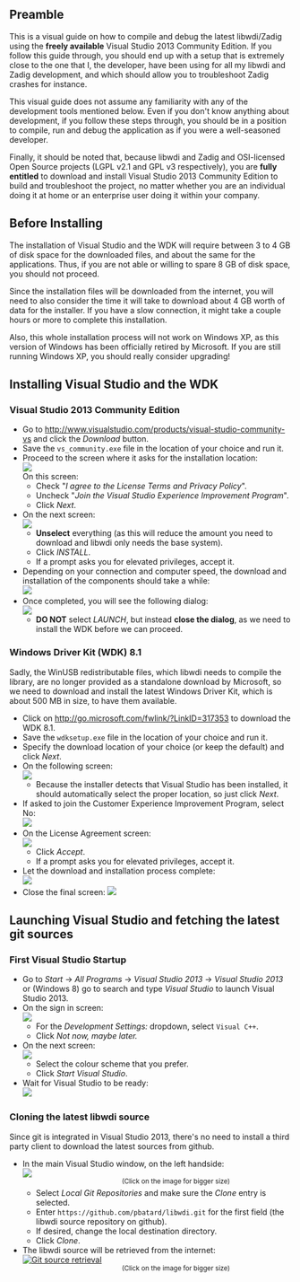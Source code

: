 ## Preamble

This is a visual guide on how to compile and debug the latest libwdi/Zadig using the __freely available__ Visual Studio 2013 Community Edition. If you follow this guide through, you should end up with a setup that is extremely close to the one that I, the developer, have been using for all my libwdi and Zadig development, and which should allow you to troubleshoot Zadig crashes for instance.

This visual guide does not assume any familiarity with any of the development tools mentioned below. Even if you don't know anything about development, if you follow these steps through, you should be in a position to compile, run and debug the application as if you were a well-seasoned developer.

Finally, it should be noted that, because libwdi and Zadig and OSI-licensed Open Source projects (LGPL v2.1 and GPL v3 respectively), you are __fully entitled__ to download and install Visual Studio 2013 Community Edition to build and troubleshoot the project, no matter whether you are an individual doing it at home or an enterprise user doing it within your company.

## Before Installing

The installation of Visual Studio and the WDK will require between 3 to 4 GB of disk space for the downloaded files, and about the same for the applications. Thus, if you are not able or willing to spare 8 GB of disk space, you should not proceed.

Since the installation files will be downloaded from the internet, you will need to also consider the time it will take to download about 4 GB worth of data for the installer. If you have a slow connection, it might take a couple hours or more to complete this installation.

Also, this whole installation process will not work on Windows XP, as this version of Windows has been officially retired by Microsoft. If you are still running Windows XP, you should really consider upgrading!

## Installing Visual Studio and the WDK

### Visual Studio 2013 Community Edition

* Go to http://www.visualstudio.com/products/visual-studio-community-vs and click the _Download_ button.
* Save the `vs_community.exe` file in the location of your choice and run it.
* Proceed to the screen where it asks for the installation location:  
[![](https://github.com/pbatard/libwdi/wiki/images/vs_install_01.png)](https://github.com/pbatard/libwdi/wiki/images/vs_install_01.png)  
On this screen:
    * Check "_I agree to the License Terms and Privacy Policy_".
    * Uncheck "_Join the Visual Studio Experience Improvement Program_".
    * Click _Next_.
* On the next screen:  
[![](https://github.com/pbatard/libwdi/wiki/images/vs_install_02.png)](https://github.com/pbatard/libwdi/wiki/images/vs_install_02.png)  
    * __Unselect__ everything (as this will reduce the amount you need to download and libwdi only needs the base system).
    * Click _INSTALL_.
    * If a prompt asks you for elevated privileges, accept it.
* Depending on your connection and computer speed, the download and installation of the components should take a while:  
[![](https://github.com/pbatard/libwdi/wiki/images/vs_install_03.png)](https://github.com/pbatard/libwdi/wiki/images/vs_install_03.png)
* Once completed, you will see the following dialog:  
[![](https://github.com/pbatard/libwdi/wiki/images/vs_install_04.png)](https://github.com/pbatard/libwdi/wiki/images/vs_install_04.png)
    * __DO NOT__ select _LAUNCH_, but instead __close the dialog__, as we need to install the WDK before we can proceed.

### Windows Driver Kit (WDK) 8.1

Sadly, the WinUSB redistributable files, which libwdi needs to compile the library, are no longer provided as a standalone download by Microsoft, so we need to download and install the latest Windows Driver Kit, which is about 500 MB in size, to have them available.

* Click on http://go.microsoft.com/fwlink/?LinkID=317353 to download the WDK 8.1.
* Save the `wdksetup.exe` file in the location of your choice and run it.
* Specify the download location of your choice (or keep the default) and click _Next_.
* On the following screen:  
[![](https://github.com/pbatard/libwdi/wiki/images/wdk_install_01.png)](https://github.com/pbatard/libwdi/wiki/images/wdk_install_01.png)  
    * Because the installer detects that Visual Studio has been installed, it should automatically select the proper location, so just click _Next_.
* If asked to join the Customer Experience Improvement Program, select No:  
[![](https://github.com/pbatard/libwdi/wiki/images/wdk_install_02.png)](https://github.com/pbatard/libwdi/wiki/images/wdk_install_02.png)
* On the License Agreement screen:  
[![](https://github.com/pbatard/libwdi/wiki/images/wdk_install_03.png)](https://github.com/pbatard/libwdi/wiki/images/wdk_install_03.png)
    * Click _Accept_.
    * If a prompt asks you for elevated privileges, accept it.
* Let the download and installation process complete:  
[![](https://github.com/pbatard/libwdi/wiki/images/wdk_install_04.png)](https://github.com/pbatard/libwdi/wiki/images/wdk_install_04.png)
* Close the final screen:
[![](https://github.com/pbatard/libwdi/wiki/images/wdk_install_05.png)](https://github.com/pbatard/libwdi/wiki/images/wdk_install_05.png)

## Launching Visual Studio and fetching the latest git sources

### First Visual Studio Startup

* Go to _Start_ &rarr; _All Programs_ &rarr; _Visual Studio 2013_ &rarr; _Visual Studio 2013_ or (Windows 8) go to search and type _Visual Studio_ to launch Visual Studio 2013.
* On the sign in screen:  
[![](https://github.com/pbatard/libwdi/wiki/images/ws_startup_01.png)](https://github.com/pbatard/libwdi/wiki/images/ws_startup_01.png)
    * For the _Development Settings:_ dropdown, select `Visual C++`.
    * Click _Not now, maybe later._
* On the next screen:  
[![](https://github.com/pbatard/libwdi/wiki/images/ws_startup_02.png)](https://github.com/pbatard/libwdi/wiki/images/ws_startup_02.png)
    * Select the colour scheme that you prefer.
    * Click _Start Visual Studio_.
* Wait for Visual Studio to be ready:  
[![](https://github.com/pbatard/libwdi/wiki/images/ws_startup_03.png)](https://github.com/pbatard/libwdi/wiki/images/ws_startup_03.png)

### Cloning the latest libwdi source

Since git is integrated in Visual Studio 2013, there's no need to install a third party client to download the latest sources from github.

* In the main Visual Studio window, on the left handside:  
[![](https://github.com/pbatard/libwdi/wiki/images/vs_git_01.png)](https://github.com/pbatard/libwdi/wiki/images/vs_git_01.png)  
&nbsp;&nbsp;&nbsp;&nbsp;&nbsp;&nbsp;&nbsp;&nbsp;&nbsp;&nbsp;&nbsp;&nbsp;&nbsp;&nbsp;&nbsp;&nbsp;&nbsp;&nbsp;&nbsp;&nbsp;&nbsp;&nbsp;&nbsp;&nbsp;&nbsp;&nbsp;&nbsp;&nbsp;&nbsp;&nbsp;&nbsp;&nbsp;&nbsp;&nbsp;&nbsp;&nbsp;&nbsp;&nbsp;&nbsp;&nbsp;&nbsp;&nbsp;&nbsp;&nbsp;&nbsp;<sup>(Click on the image for bigger size)</sup>
    * Select _Local Git Repositories_ and make sure the _Clone_ entry is selected.
    * Enter `https://github.com/pbatard/libwdi.git` for the first field (the libwdi source repository on github).
    * If desired, change the local destination directory.
    * Click _Clone_.
* The libwdi source will be retrieved from the internet:  
[![Git source retrieval](https://github.com/pbatard/libwdi/wiki/images/vs_git_02.png)](https://github.com/pbatard/libwdi/wiki/images/vs_git_02.png)  
&nbsp;&nbsp;&nbsp;&nbsp;&nbsp;&nbsp;&nbsp;&nbsp;&nbsp;&nbsp;&nbsp;&nbsp;&nbsp;&nbsp;&nbsp;&nbsp;&nbsp;&nbsp;&nbsp;&nbsp;&nbsp;&nbsp;&nbsp;&nbsp;&nbsp;&nbsp;&nbsp;&nbsp;&nbsp;&nbsp;&nbsp;&nbsp;&nbsp;&nbsp;&nbsp;&nbsp;&nbsp;&nbsp;&nbsp;&nbsp;&nbsp;&nbsp;&nbsp;&nbsp;&nbsp;<sup>(Click on the image for bigger size)</sup>